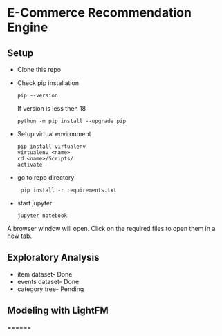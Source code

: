 # E-Commerce Recommendation Engine

## Setup

- Clone this repo

- Check pip installation
   ```
   pip --version
	 ```
  If version is less then 18
  ```
  python -m pip install --upgrade pip
  ```
  
- Setup virtual environment
   ```
   pip install virtualenv
   virtualenv <name>
   cd <name>/Scripts/
   activate
   ```

- go to repo directory
  ```
   pip install -r requirements.txt
  ```

- start jupyter
  ```
  jupyter notebook
  ```
A browser window will open. Click on the required files to open them in a new tab.



## Exploratory Analysis
- item dataset- Done
- events dataset- Done
- category tree- Pending

## Modeling with LightFM


======
